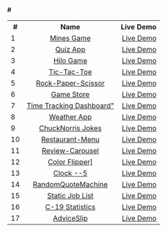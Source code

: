 #### #<table>

  <tbody>
    <tr>
      <th>#</th>
      <th align="center">Name</th>
      <th align="right">Live Demo</th>
    </tr>
        <tr>
      <td>1</td>
      <td align="center"><a href="https://github.com/zura-japoshvili/mines_game">Mines Game</a></td>
      <td align="right"><a href="https://zura-japoshvili.github.io/mines_game/">Live Demo</a></td>
    </tr>
    <tr>
      <td>2</td>
      <td align="center"><a href="https://github.com/zura-japoshvili/QuizGame-App">Quiz App</a></td>
      <td align="right"><a href="https://zura-japoshvili.github.io/QuizGame-App/">Live Demo</a></td>
    </tr>
        <tr>
      <td>3</td>
      <td align="center"><a href="https://github.com/zura-japoshvili/hilo_game">Hilo Game</a></td>
      <td align="right"><a href="https://zura-japoshvili.github.io/hilo_game/">Live Demo</a></td>
    </tr>
    <tr>
      <td>4</td>
      <td align="center"><a href="https://github.com/zura-japoshvili/tic-tac-toe">Tic-Tac-Toe</a></td>
      <td align="right"><a href="https://zura-japoshvili.github.io/tic-tac-toe/">Live Demo</a></td>
    </tr>
    <tr>
      <td>5</td>
      <td align="center"><a href="https://github.com/zura-japoshvili/rock-paper-scissor">Rock-Paper-Scissor</a></td>
      <td align="right"><a href="https://zura-japoshvili.github.io/rock-paper-scissor/">Live Demo</a></td>
    </tr>
    <tr>
      <td>6</td>
      <td align="center"><a href="https://github.com/zura-japoshvili/Game-Store">Game Store</a></td>
      <td align="right"><a href="https://zura-japoshvili.github.io/Game-Store/">Live Demo</a></td>
    </tr>
    <tr>
      <td>7</td>
      <td align="center"><a href="https://github.com/zura-japoshvili/Time-Tracking-Dashboard">Time Tracking Dashboard"</a></td>
      <td align="right"><a href="https://zura-japoshvili.github.io/Time-Tracking-Dashboard/">Live Demo</a></td>
    </tr>
	    <tr>
      <td>8</td>
      <td align="center"><a href="https://github.com/zura-japoshvili/Weather-App">Weather App</a></td>
      <td align="right"><a href="https://zura-japoshvili.github.io/Weather-App/">Live Demo</a></td>
    </tr>
		    <tr>
      <td>9</td>
      <td align="center"><a href="https://github.com/zura-japoshvili/ChuckNorris-Jokes">ChuckNorris Jokes</a></td>
      <td align="right"><a href="https://zura-japoshvili.github.io/ChuckNorris-Jokes/">Live Demo</a></td>
    </tr>
		    <tr>
      <td>10</td>
      <td align="center"><a href="https://github.com/zura-japoshvili/Restaurant-Menu">Restaurant-Menu</a></td>
      <td align="right"><a href="https://zura-japoshvili.github.io/Restaurant-Menu/">Live Demo</a></td>
    </tr>	    <tr>
      <td>11</td>
      <td align="center"><a href="https://github.com/zura-japoshvili/Review-Carousel">Review-Carousel</a></td>
      <td align="right"><a href="https://zura-japoshvili.github.io/Review-Carousel/">Live Demo</a></td>
    </tr>	    <tr>
      <td>12</td>
      <td align="center"><a href="https://github.com/zura-japoshvili/Color-Flipper">Color Flipper]</a></td>
      <td align="right"><a href="https://zura-japoshvili.github.io/Color-Flipper/">Live Demo</a></td>
    </tr>	    <tr>
      <td>13</td>
      <td align="center"><a href="https://github.com/zura-japoshvili/Clock--5/blob/main/App.js">Clock --5</a></td>
      <td align="right"><a href="https://zura-japoshvili.github.io/Clock--5/#">Live Demo</a></td>
    </tr>
	 <tr>
      <td>14</td>
      <td align="center"><a href="https://github.com/zura-japoshvili/RandomQuoteMachine">RandomQuoteMachine</a></td>
      <td align="right"><a href="https://zura-japoshvili.github.io/RandomQuoteMachine/">Live Demo</a></td>
    </tr>
		 <tr>
      <td>15</td>
      <td align="center"><a href="https://github.com/zura-japoshvili/Static_Job_Listing">Static Job List</a></td>
      <td align="right"><a href="https://zura-japoshvili.github.io/Static_Job_Listing/">Live Demo</a></td>
    </tr>
		 <tr>
      <td>16</td>
      <td align="center"><a href="https://github.com/zura-japoshvili/Covid-19-Statistics">C-19 Statistics</a></td>
      <td align="right"><a href="https://zura-japoshvili.github.io/Covid-19-Statistics/">Live Demo</a></td>
    </tr>
        <tr>
      <td>17</td>
      <td align="center"><a href="https://github.com/zura-japoshvili/AdviceSlip">AdviceSlip</a></td>
      <td align="right"><a href="https://zura-japoshvili.github.io/AdviceSlip/">Live Demo</a></td>
    </tr>
  </tbody>
</table>
